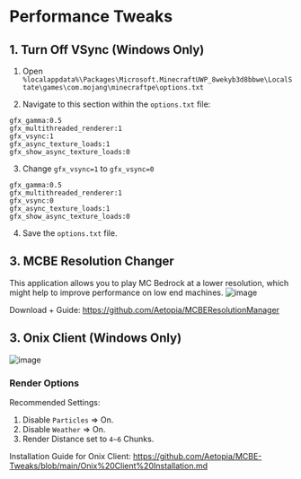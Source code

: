 # Performance Tweaks

## 1. Turn Off VSync (Windows Only)
  
1. Open `%localappdata%\Packages\Microsoft.MinecraftUWP_8wekyb3d8bbwe\LocalState\games\com.mojang\minecraftpe\options.txt`

2. Navigate to this section within the `options.txt` file:
```
gfx_gamma:0.5
gfx_multithreaded_renderer:1
gfx_vsync:1
gfx_async_texture_loads:1
gfx_show_async_texture_loads:0
```

3. Change `gfx_vsync=1` to `gfx_vsync=0`
```
gfx_gamma:0.5
gfx_multithreaded_renderer:1
gfx_vsync:0
gfx_async_texture_loads:1
gfx_show_async_texture_loads:0
```
4. Save the  `options.txt` file.

## 3. MCBE Resolution Changer
This application allows you to play MC Bedrock at a lower resolution, which might help to improve performance on low end machines.
![image](https://user-images.githubusercontent.com/41850963/143073976-30d4102d-abbf-4f1a-bfcb-5b18d8d066ab.png)    

Download + Guide: https://github.com/Aetopia/MCBEResolutionManager

## 3. Onix Client (Windows Only)
![image](https://user-images.githubusercontent.com/41850963/143071569-33c923ce-1280-4e6a-b353-ff30180f4f93.png)                   

### Render Options  

Recommended Settings:
1. Disable `Particles` => On.      
2. Disable `Weather` => On.                
3. Render Distance set to `4~6` Chunks.

Installation Guide for Onix Client: https://github.com/Aetopia/MCBE-Tweaks/blob/main/Onix%20Client%20Installation.md

